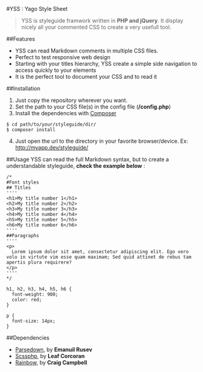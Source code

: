 #YSS : Yago Style Sheet

>YSS is styleguide framwork written in **PHP and jQuery**. It display nicely all your commented CSS to create a very usefull tool.

##Features
* YSS can read Markdown comments in multiple CSS files.
* Perfect to test responsive web design
* Starting with your titles hierarchy, YSS create a simple side navigation to access quickly to your elements
* It is the perfect tool to document your CSS and to read it

##Installation

1. Just copy the repository wherever you want.
2. Set the path to your CSS file(s) in the config file (**/config.php**)
3. Install the dependencies with [Composer](http://getcomposer.org/)

````
$ cd path/to/your/styleguide/dir/
$ composer install
````

4. Just open the url to the directory in your favorite browser/device. Ex: http://myapp.dev/styleguide/ 

##Usage
YSS can read the full Markdown syntax, but to create a understandable styleguide, **check the example below** :

````
/*
#Font styles
## Titles
''''
<h1>My title number 1</h1>
<h2>My title number 2</h2>
<h3>My title number 3</h3>
<h4>My title number 4</h4>
<h5>My title number 5</h5>
<h6>My title number 6</h6>
''''
##Paragraphs
''''
<p>
  Lorem ipsum dolor sit amet, consectetur adipiscing elit. Ego vero volo in virtute vim esse quam maximam; Sed quid attinet de rebus tam apertis plura requirere?
</p>
''''
*/

h1, h2, h3, h4, h5, h6 {
  font-weight: 900;
  color: red;
}

p {
  font-size: 14px;
}
````

##Dependencies
* [Parsedown](https://github.com/erusev/parsedown), by **Emanuil Rusev**
* [Scssphp](https://github.com/leafo/scssphp), by **Leaf Corcoran**
* [Rainbow](https://github.com/ccampbell/rainbow), by **Craig Campbell**
